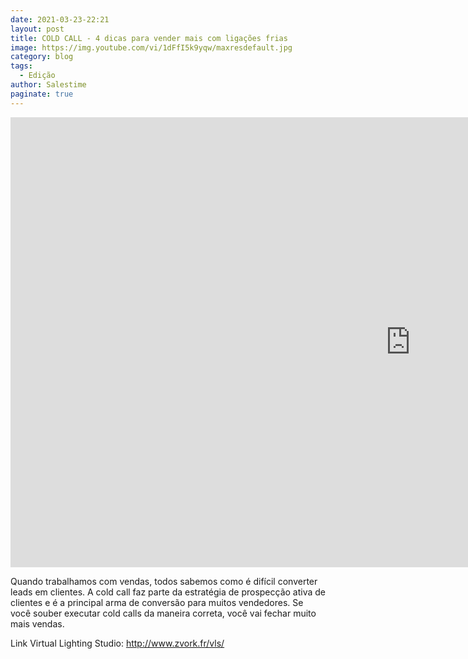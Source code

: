 ```yaml
---
date: 2021-03-23-22:21
layout: post
title: COLD CALL - 4 dicas para vender mais com ligações frias
image: https://img.youtube.com/vi/1dFfI5k9yqw/maxresdefault.jpg
category: blog
tags:
  - Edição
author: Salestime
paginate: true
---
```


<iframe width="1280" height="720" src="https://www.youtube.com/embed/1dFfI5k9yqw" title="YouTube video player" frameborder="0" allow="accelerometer; autoplay; clipboard-write; encrypted-media; gyroscope; picture-in-picture" allowfullscreen></iframe>

Quando trabalhamos com vendas, todos sabemos como é difícil converter leads em clientes. A cold call faz parte da estratégia de prospecção ativa de clientes e é a principal arma de conversão para muitos vendedores.
Se você souber executar cold calls da maneira correta, você vai fechar muito mais vendas.

Link Virtual Lighting Studio: 
http://www.zvork.fr/vls/

